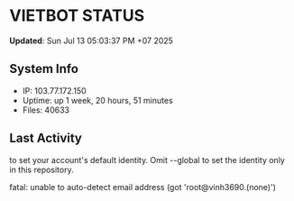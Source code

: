 # VIETBOT STATUS
**Updated**: Sun Jul 13 05:03:37 PM +07 2025

## System Info
- IP: 103.77.172.150
- Uptime: up 1 week, 20 hours, 51 minutes
- Files: 40633

## Last Activity

to set your account's default identity.
Omit --global to set the identity only in this repository.

fatal: unable to auto-detect email address (got 'root@vinh3690.(none)')
